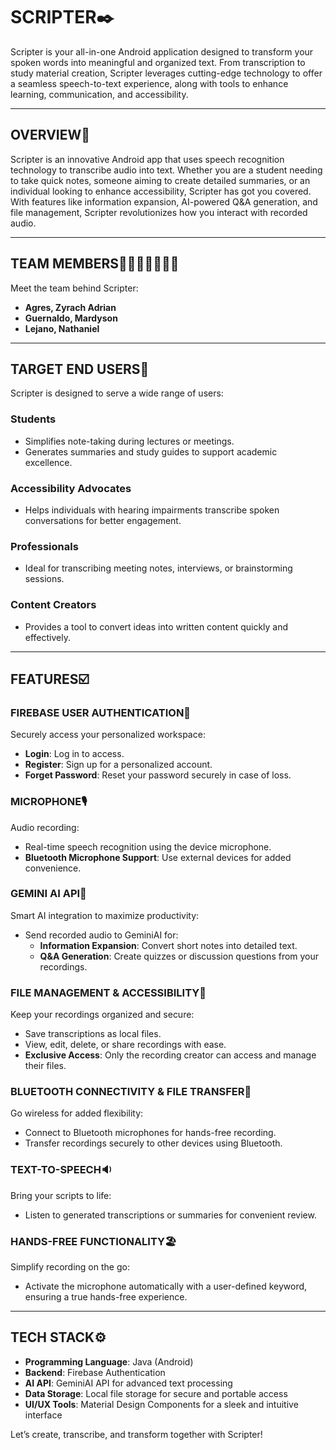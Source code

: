 # SCRIPTER✒️  

Scripter is your all-in-one Android application designed to transform your spoken words into meaningful and organized text. From transcription to study material creation, Scripter leverages cutting-edge technology to offer a seamless speech-to-text experience, along with tools to enhance learning, communication, and accessibility.

---

## OVERVIEW🚩  

Scripter is an innovative Android app that uses speech recognition technology to transcribe audio into text. Whether you are a student needing to take quick notes, someone aiming to create detailed summaries, or an individual looking to enhance accessibility, Scripter has got you covered. With features like information expansion, AI-powered Q&A generation, and file management, Scripter revolutionizes how you interact with recorded audio.

---

## TEAM MEMBERS👦🏼👨🏼🧑🏿‍🦱  

Meet the team behind Scripter:  

- **Agres, Zyrach Adrian** 
- **Guernaldo, Mardyson**
- **Lejano, Nathaniel**  

---

## TARGET END USERS🎯  

Scripter is designed to serve a wide range of users:  

### Students  
- Simplifies note-taking during lectures or meetings.  
- Generates summaries and study guides to support academic excellence.  

### Accessibility Advocates  
- Helps individuals with hearing impairments transcribe spoken conversations for better engagement.  

### Professionals  
- Ideal for transcribing meeting notes, interviews, or brainstorming sessions.  

### Content Creators  
- Provides a tool to convert ideas into written content quickly and effectively.  

---

## FEATURES☑️  

### **FIREBASE USER AUTHENTICATION**🔐  
Securely access your personalized workspace:  
- **Login**: Log in to access.  
- **Register**: Sign up for a personalized account.  
- **Forget Password**: Reset your password securely in case of loss.  

### **MICROPHONE**🎙️  
Audio recording:  
- Real-time speech recognition using the device microphone.  
- **Bluetooth Microphone Support**: Use external devices for added convenience.  

### **GEMINI AI API**🤖  
Smart AI integration to maximize productivity:  
- Send recorded audio to GeminiAI for:  
  - **Information Expansion**: Convert short notes into detailed text.  
  - **Q&A Generation**: Create quizzes or discussion questions from your recordings.  

### **FILE MANAGEMENT & ACCESSIBILITY**📁  
Keep your recordings organized and secure:  
- Save transcriptions as local files.  
- View, edit, delete, or share recordings with ease.  
- **Exclusive Access**: Only the recording creator can access and manage their files.  

### **BLUETOOTH CONNECTIVITY & FILE TRANSFER**🔵  
Go wireless for added flexibility:  
- Connect to Bluetooth microphones for hands-free recording.  
- Transfer recordings securely to other devices using Bluetooth.  

### **TEXT-TO-SPEECH**🔉  
Bring your scripts to life:  
- Listen to generated transcriptions or summaries for convenient review.  

### **HANDS-FREE FUNCTIONALITY**🏖️  
Simplify recording on the go:  
- Activate the microphone automatically with a user-defined keyword, ensuring a true hands-free experience.  

---

## TECH STACK⚙️  

- **Programming Language**: Java (Android)  
- **Backend**: Firebase Authentication  
- **AI API**: GeminiAI API for advanced text processing  
- **Data Storage**: Local file storage for secure and portable access  
- **UI/UX Tools**: Material Design Components for a sleek and intuitive interface  

Let’s create, transcribe, and transform together with Scripter!  
